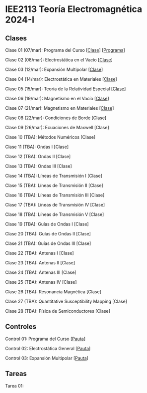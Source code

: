 # IEE2113 Teoría Electromagnética 2024-I

## Clases
Clase 01 (07/mar): Programa del Curso 
[[Clase](https://github.com/jisilva8/IEE2113_2024_01/blob/main/Clases/Clase01-Programa.pdf)]
[[Programa](https://github.com/jisilva8/IEE2113_2024_01/blob/main/Administrativo/programa_curso_v1.pdf)]

Clase 02 (08/mar): Electrostática en el Vacío 
[[Clase](https://github.com/jisilva8/IEE2113_2024_01/blob/main/Clases/Clase02-ElectroEnVacio.pdf)]

Clase 03 (12/mar): Expansión Multipolar 
[[Clase](https://github.com/jisilva8/IEE2113_2024_01/blob/main/Clases/Clase03-ExpansionMultipolar.pdf)]

Clase 04 (14/mar): Electrostática en Materiales 
[[Clase](https://github.com/jisilva8/IEE2113_2024_01/blob/main/Clases/Clase04-ElectroEnMateriales.pdf)]

Clase 05 (15/mar): Teoría de la Relatividad Especial 
[[Clase](https://github.com/jisilva8/IEE2113_2024_01/blob/main/Clases/Clase05-RelatividadEspecial.pdf)]

Clase 06 (19/mar): Magnetismo en el Vacío
[[Clase](https://github.com/jisilva8/IEE2113_2024_01/blob/main/Clases/Clase06-MagnetoEnVacio.pdf)]

Clase 07 (21/mar): Magnetismo en Materiales
[[Clase](https://github.com/jisilva8/IEE2113_2024_01/blob/main/Clases/Clase07-MagnetoEnMateriales.pdf)]

Clase 08 (22/mar): Condiciones de Borde [Clase]

Clase 09 (26/mar): Ecuaciones de Maxwell [Clase]

Clase 10 (TBA): Métodos Numéricos [Clase]

Clase 11 (TBA): Ondas I [Clase]

Clase 12 (TBA): Ondas II [Clase]

Clase 13 (TBA): Ondas III [Clase]

Clase 14 (TBA): Líneas de Transmisión I [Clase]

Clase 15 (TBA): Líneas de Transmisión II [Clase]

Clase 16 (TBA): Líneas de Transmisión III [Clase]

Clase 17 (TBA): Líneas de Transmisión IV [Clase]

Clase 18 (TBA): Líneas de Transmisión V [Clase]

Clase 19 (TBA): Guías de Ondas I [Clase]

Clase 20 (TBA): Guías de Ondas II [Clase]

Clase 21 (TBA): Guías de Ondas III [Clase]

Clase 22 (TBA): Antenas I [Clase]

Clase 23 (TBA): Antenas II [Clase]

Clase 24 (TBA): Antenas III [Clase]

Clase 25 (TBA): Antenas IV [Clase]

Clase 26 (TBA): Resonancia Magnética [Clase]

Clase 27 (TBA): Quantitative Susceptibility Mapping [Clase]

Clase 28 (TBA): Física de Semiconductores [Clase]


## Controles
Control 01: Programa del Curso 
[[Pauta](https://github.com/jisilva8/IEE2113_2024_01/blob/main/Controles/control_01_pauta.pdf)]

Control 02: Electrostática General
[[Pauta](https://github.com/jisilva8/IEE2113_2024_01/blob/main/Controles/control_02_pauta.pdf)]

Control 03: Expansión Multipolar
[[Pauta](https://github.com/jisilva8/IEE2113_2024_01/blob/main/Controles/control_03_pauta.pdf)]

## Tareas
Tarea 01: 
